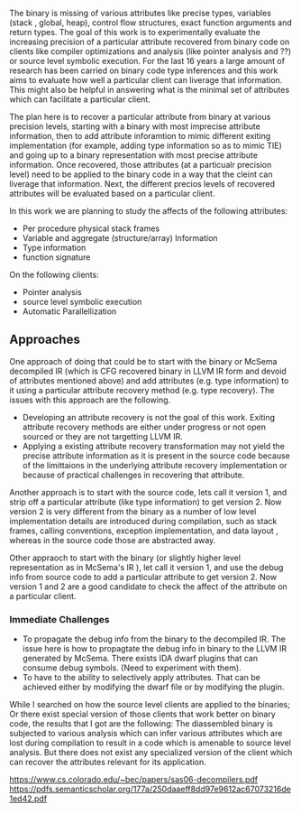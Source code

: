 The binary is missing of various attributes like precise types, variables (stack , global, heap), control 
flow structures, exact function arguments and return types. The goal of this work  is to experimentally evaluate the increasing precision of a particular attribute recovered from binary code on clients like compiler optimizations and analysis (like pointer analysis and ??) or source level symbolic execution.  For the last 16 years a large amount of research has been carried on binary code type inferences and this work aims to evaluate how well a particular client can liverage that information. This might also be  helpful in answering what is the minimal set of attributes which can facilitate a particular client.  

The plan here is to recover a particular attribute  from binary at various precision levels, starting with a binary with most imprecise attribute information, then to add attribute inforamtion to mimic different exiting implementation (for example, adding type information so as to mimic TIE) and going up to a binary representation with most precise attribute information. Once recovered, those attributes (at a particualr precision level) need to be applied to the binary code in a way that the cleint can liverage that information. Next, the different precios levels of recovered attributes will be evaluated based on a particular client.         

In this work we are planning to study the affects of the following attributes:
 - Per procedure physical stack frames
 - Variable and aggregate (structure/array) Information
 - Type information
 - function signature

On the following clients:
 - Pointer analysis
 - source level symbolic execution
 - Automatic Parallellization

## Approaches
One approach of doing that could be to start with the binary or  McSema decompiled IR (which is CFG recovered binary in LLVM IR form and devoid of attributes mentioned above) and add attributes (e.g. type information) to it using a particular attribute recovery method (e.g. type recovery). The issues with this approach are the following.

 - Developing an attribute recovery is not the goal of this work. Exiting attribute recovery methods are either under progress or not open sourced or they are not targetting LLVM IR.
 - Applying a existing attribute recovery transformation  may not yield the precise attribute information as it is present in the source code because of the limittaions in the underlying attribute recovery implementation or because of practical challenges in recovering that attribute. 
 
Another approach is to start with the source code, lets call it version 1,  and strip off a particular attribute (like type 
information) to get version 2. Now version 2 is very different from the binary as a number of low level implementation details are introduced during compilation, such as stack frames, calling conventions, exception implementation, and data layout
, whereas in the source code those are abstracted away.

Other appraoch to start with the binary (or slightly higher level representation as in McSema's IR ), let call it version 1, and use the debug info from source code to add a particular attribute to get version 2. Now version 1 and 2 are a good candidate to check the affect of the attribute on a particular client. 

### Immediate Challenges
- To propagate the debug info from the binary to the decompiled IR. The issue here is how to propagtate the debug info in 
  binary to the LLVM IR generated by McSema. There exists IDA dwarf plugins that can consume debug symbols. (Need to experiment with them). 
- To have to the ability to selectively apply attributes. That can be achieved either by modifying the dwarf file or by modifying the plugin.


While I searched  on how the source level clients are applied to the binaries; Or there exist special version of those clients that work better on binary code, the results that I got are the following: 
The diassembled binary is subjected to various analysis which can infer various attributes which are lost during compilation to result in a code which is amenable to source level analysis. But there does not exist any specialized version of the client which can recover the attributes relevant for its application.

https://www.cs.colorado.edu/~bec/papers/sas06-decompilers.pdf
https://pdfs.semanticscholar.org/177a/250daaeff8dd97e9612ac67073216de1ed42.pdf
 

